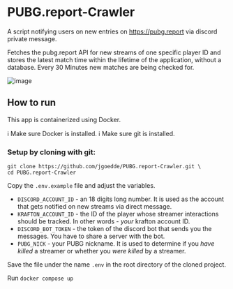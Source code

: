 # PUBG.report-Crawler

A script notifying users on new entries on https://pubg.report via discord private message.

Fetches the pubg.report API for new streams of one specific player ID and stores the latest match time within the lifetime of the application, without a database. Every 30 Minutes new matches are being checked for.

![image](https://github.com/jgoedde/PUBG.report-Crawler/assets/129423545/e28b12e9-ed9c-4e0c-8837-1a5b8596d835)

## How to run

This app is containerized using Docker.

ℹ️ Make sure Docker is installed.
ℹ️ Make sure git is installed.

### Setup by cloning with git:

```
git clone https://github.com/jgoedde/PUBG.report-Crawler.git \
cd PUBG.report-Crawler
```

Copy the `.env.example` file and adjust the variables.

- `DISCORD_ACCOUNT_ID` - an 18 digits long number. It is used as the account that gets notified on new streams via direct message.
- `KRAFTON_ACCOUNT_ID` - the ID of the player whose streamer interactions should be tracked. In other words - *your* krafton account ID.
- `DISCORD_BOT_TOKEN` - the token of the discord bot that sends you the messages. You have to share a server with the bot.
- `PUBG_NICK` - your PUBG nickname. It is used to determine if you *have killed* a streamer or whether you *were killed* by a streamer.

Save the file under the name `.env` in the root directory of the cloned project.

Run `docker compose up`
